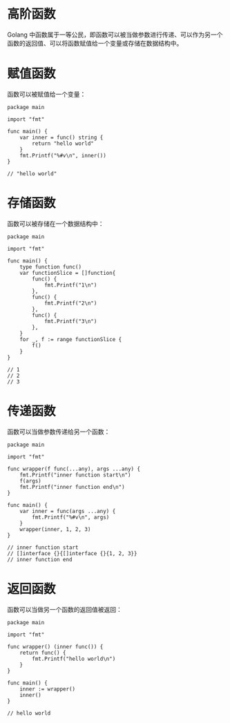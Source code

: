 # 高阶函数

Golang 中函数属于一等公民，即函数可以被当做参数进行传递、可以作为另一个函数的返回值、可以将函数赋值给一个变量或存储在数据结构中。



# 赋值函数

函数可以被赋值给一个变量：

```
package main

import "fmt"

func main() {
	var inner = func() string {
		return "hello world"
	}
	fmt.Printf("%#v\n", inner())
}

// "hello world"
```



# 存储函数

函数可以被存储在一个数据结构中：

```
package main

import "fmt"

func main() {
	type function func()
	var functionSlice = []function{
		func() {
			fmt.Printf("1\n")
		},
		func() {
			fmt.Printf("2\n")
		},
		func() {
			fmt.Printf("3\n")
		},
	}
	for _, f := range functionSlice {
		f()
	}
}

// 1
// 2
// 3
```



# 传递函数

函数可以当做参数传递给另一个函数：

```
package main

import "fmt"

func wrapper(f func(...any), args ...any) {
	fmt.Printf("inner function start\n")
	f(args)
	fmt.Printf("inner function end\n")
}

func main() {
	var inner = func(args ...any) {
		fmt.Printf("%#v\n", args)
	}
	wrapper(inner, 1, 2, 3)
}

// inner function start
// []interface {}{[]interface {}{1, 2, 3}}
// inner function end
```



# 返回函数

函数可以当做另一个函数的返回值被返回：

```
package main

import "fmt"

func wrapper() (inner func()) {
	return func() {
		fmt.Printf("hello world\n")
	}
}

func main() {
	inner := wrapper()
	inner()
}

// hello world
```

